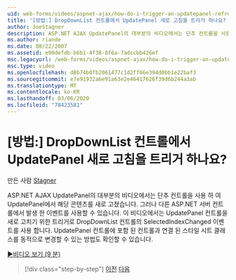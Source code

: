 ```yaml
---
uid: web-forms/videos/aspnet-ajax/how-do-i-trigger-an-updatepanel-refresh-from-a-dropdownlist-control
title: '[방법:] DropDownList 컨트롤에서 UpdatePanel 새로 고침을 트리거 하나요? | Microsoft Docs'
author: JoeStagner
description: ASP.NET AJAX UpdatePanel의 대부분의 비디오에서는 단추 컨트롤을 사용 하 여 UpdatePanel에서 해당 콘텐츠를 새로 고쳤습니다. 하지만 이벤트를 사용할 수 있습니다.
ms.author: riande
ms.date: 08/22/2007
ms.assetid: e90defdb-b6b1-4f38-8f6a-7adccbb426ef
msc.legacyurl: /web-forms/videos/aspnet-ajax/how-do-i-trigger-an-updatepanel-refresh-from-a-dropdownlist-control
msc.type: video
ms.openlocfilehash: d8b74b0fb2061477c1d2ff66e394d0bb1e22baf3
ms.sourcegitcommit: e7e91932a6e91a63e2e46417626f39d6b244a3ab
ms.translationtype: MT
ms.contentlocale: ko-KR
ms.lasthandoff: 03/06/2020
ms.locfileid: "78423581"
---
```

# <a name="how-do-i-trigger-an-updatepanel-refresh-from-a-dropdownlist-control"></a>[방법:] DropDownList 컨트롤에서 UpdatePanel 새로 고침을 트리거 하나요?

만든 사람 [Stagner](https://github.com/JoeStagner)

ASP.NET AJAX UpdatePanel의 대부분의 비디오에서는 단추 컨트롤을 사용 하 여 UpdatePanel에서 해당 콘텐츠를 새로 고쳤습니다. 그러나 다른 ASP.NET 서버 컨트롤에서 발생 한 이벤트를 사용할 수 있습니다. 이 비디오에서는 UpdatePanel 컨트롤을 새로 고치기 위한 트리거로 DropDownList 컨트롤의 SelectedIndexChanged 이벤트를 사용 합니다. UpdatePanel 컨트롤에 포함 된 컨트롤과 연결 된 스타일 시트 클래스를 동적으로 변경할 수 있는 방법도 확인할 수 있습니다.

[&#9654;비디오 보기 (9 분)](https://channel9.msdn.com/Blogs/ASP-NET-Site-Videos/how-do-i-trigger-an-updatepanel-refresh-from-a-dropdownlist-control)

> [!div class="step-by-step"]
> [이전](how-do-i-implement-the-persistent-communications-pattern-using-web-services.md)
> [다음](how-do-i-create-an-aspnet-ajax-extender-from-scratch.md)
